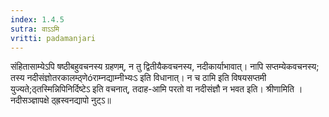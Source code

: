 ```yaml
---
index: 1.4.5
sutra: वाऽऽमि
vritti: padamanjari
---
```


 संहितासाम्येऽपि षष्ठीबहुवचनस्य ग्रहणम्, न तु द्वितीयैकवचनस्य, नदीकार्याभावात्। नापि सप्तम्येकवचनस्य; तस्य नदीसंज्ञोतरकालम्ठ्णेóराम्नद्याम्नीभ्यःऽ इति विधानात्। न च ठामि इति विषयसप्तमी युज्यते;ठ्तस्मिन्निपिनिर्दिष्टेऽ इति वचनात्, तदाह-आमि परतो वा नदीसंज्ञौ न भवत इति। श्रीणामिति । नदीसञ्ज्ञापक्षे ठ्ह्रस्वनद्यापो नुट्ऽ॥